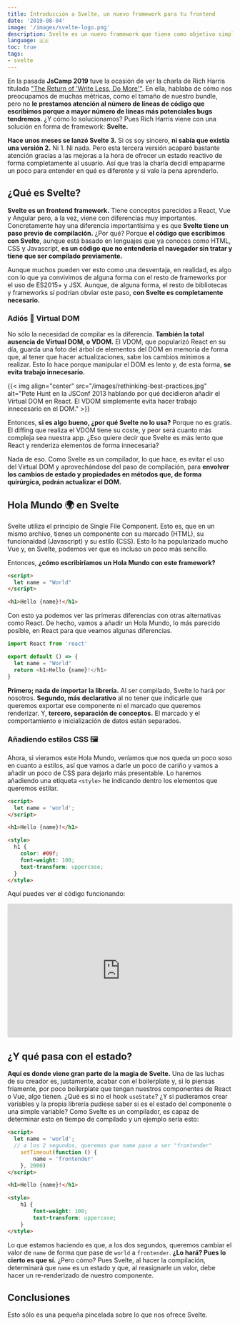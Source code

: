 ```yaml
---
title: Introducción a Svelte, un nuevo framework para tu frontend
date: '2019-08-04'
image: '/images/svelte-logo.png'
description: Svelte es un nuevo framework que tiene como objetivo simplificar al máximo la creación de aplicaciones web reactivas escribiendo el mínimo número de líneas posible.
language: 🇪🇸
toc: true
tags:
- svelte
---
```


En la pasada **JsCamp 2019** tuve la ocasión de ver la charla de Rich Harris titulada ["The Return of 'Write Less, Do More'"](https://svelte.dev/blog/write-less-code). En ella, hablaba de cómo nos preocupamos de muchas métricas, como el tamaño de nuestro bundle, pero no **le prestamos atención al número de líneas de código que escribimos porque a mayor número de líneas más potenciales bugs tendremos**. ¿Y cómo lo solucionamos? Pues Rich Harris viene con una solución en forma de framework: **Svelte.**

**Hace unos meses se lanzó Svelte 3.** Si os soy sincero, **ni sabía que existía una versión 2.** Ni 1. Ni nada. Pero esta tercera versión acaparó bastante atención gracias a las mejoras a la hora de ofrecer un estado reactivo de forma completamente al usuario. Así que tras la charla decidí empaparme un poco para entender en qué es diferente y si vale la pena aprenderlo.

## ¿Qué es Svelte?

**Svelte es un frontend framework.** Tiene conceptos parecidos a React, Vue y Angular pero, a la vez, viene con diferencias muy importantes. Concretamente hay una diferencia importantísima y es que **Svelte tiene un paso previo de compilación.** ¿Por qué? Porque **el código que escribimos con Svelte**, aunque está basado en lenguajes que ya conoces como HTML, CSS y Javascript, **es un código que no entendería el navegador sin tratar y tiene que ser compilado previamente.**

Aunque muchos pueden ver esto como una desventaja, en realidad, es algo con lo que ya convivimos de alguna forma con el resto de frameworks por el uso de ES2015+ y JSX. Aunque, de alguna forma, el resto de bibliotecas y frameworks sí podrían obviar este paso, **con Svelte es completamente necesario.**

### Adiós 👋 Virtual DOM

No sólo la necesidad de compilar es la diferencia. **También la total ausencia de Virtual DOM, o VDOM.** El VDOM, que popularizó React en su día, guarda una foto del árbol de elementos del DOM en memoria de forma que, al tener que hacer actualizaciones, sabe los cambios mínimos a realizar. Esto lo hace porque manipular el DOM es lento y, de esta forma, **se evita trabajo innecesario.**

{{< img align="center" src="/images/rethinking-best-practices.jpg" alt="Pete Hunt en la JSConf 2013 hablando por qué decidieron añadir el Virtual DOM en React. El VDOM simplemente evita hacer trabajo innecesario en el DOM." >}}

Entonces, **si es algo bueno, ¿por qué Svelte no lo usa?** Porque no es gratis. El diffing que realiza el VDOM tiene su coste, y peor será cuanto más compleja sea nuestra app. ¿Eso quiere decir que Svelte es más lento que React y renderiza elementos de forma innecesaria? 

Nada de eso. Como Svelte es un compilador, lo que hace, es evitar el uso del Virtual DOM y aprovechándose del paso de compilación, para **envolver los cambios de estado y propiedades en métodos que, de forma quirúrgica, podrán actualizar el DOM.**

## Hola Mundo 🌍 en Svelte

Svelte utiliza el principio de Single File Component. Esto es, que en un mismo archivo, tienes un componente con su marcado (HTML), su funcionaldad (Javascript) y su estilo (CSS). Esto lo ha popularizado mucho Vue y, en Svelte, podemos ver que es incluso un poco más sencillo.

Entonces, **¿cómo escribiríamos un Hola Mundo con este framework?**

```html
<script>
  let name = "World"
</script>

<h1>Hello {name}!</h1>
```

Con esto ya podemos ver las primeras diferencias con otras alternativas como React. De hecho, vamos a añadir un Hola Mundo, lo más parecido posible, en React para que veamos algunas diferencias.

```javascript
import React from 'react'

export default () => {
  let name = "World"
  return <h1>Hello {name}!</h1>
}
```

**Primero; nada de importar la librería.** Al ser compilado, Svelte lo hará por nosotros. **Segundo, más declarativo** al no tener que indicarle que queremos exportar ese componente ni el marcado que queremos renderizar. Y, **tercero, separación de conceptos.** El marcado y el comportamiento e inicialización de datos están separados.

### Añadiendo estilos CSS 🖼️

Ahora, si vieramos este Hola Mundo, veríamos que nos queda un poco soso en cuanto a estilos, así que vamos a darle un poco de cariño y vamos a añadir un poco de CSS para dejarlo más presentable. Lo haremos añadiendo una etiqueta `<style>` he indicando dentro los elementos que queremos estilar.

```html
<script>
  let name = 'world';
</script>

<h1>Hello {name}!</h1>

<style>
  h1 {
    color: #09f;
    font-weight: 100;
    text-transform: uppercase;
  }
</style>
```

Aquí puedes ver el código funcionando:
<iframe src="https://codesandbox.io/embed/trusting-germain-2to2d?fontsize=14&module=%2FApp.svelte" title="trusting-germain-2to2d" allow="geolocation; microphone; camera; midi; vr; accelerometer; gyroscope; payment; ambient-light-sensor; encrypted-media" style="width:100%; height:300px; border:0; border-radius: 4px; overflow:hidden;" sandbox="allow-modals allow-forms allow-popups allow-scripts allow-same-origin"></iframe>

## ¿Y qué pasa con el estado?

**Aquí es donde viene gran parte de la magia de Svelte.** Una de las luchas de su creador es, justamente, acabar con el boilerplate y, si lo piensas friamente, por poco boilerplate que tengan nuestros componentes de React o Vue, algo tienen. ¿Qué es si no el hook `useState`? ¿Y si pudieramos crear variables y la propia librería pudiese saber si es el estado del componente o una simple variable? Como Svelte es un compilador, es capaz de determinar esto en tiempo de compilado y un ejemplo sería esto:

```html
<script>
  let name = 'world';
  // a los 2 segundos, queremos que name pase a ser "frontender"
	setTimeout(function () {
		name = 'frontender'
	}, 2000)
</script>

<h1>Hello {name}!</h1>

<style>
	h1 {
		font-weight: 100;
		text-transform: uppercase;
	}
</style>
```

Lo que estamos haciendo es que, a los dos segundos, queremos cambiar el valor de `name` de forma que pase de `world` a `frontender`. **¿Lo hará? Pues lo cierto es que sí.** ¿Pero cómo? Pues Svelte, al hacer la compilación, determinará que `name` es un estado y que, al reasignarle un valor, debe hacer un re-renderizado de nuestro componente. 

## Conclusiones
Esto sólo es una pequeña pincelada sobre lo que nos ofrece Svelte.
